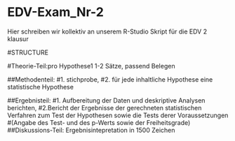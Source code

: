 # EDV-Exam_Nr-2
Hier schreiben wir kollektiv an unserem R-Studio Skript für die EDV 2 klausur

#STRUCTURE

#Theorie-Teil:pro Hypothese1 1-2 Sätze, passend Belegen

##Methodenteil: 
 #1. stichprobe, 
 #2. für jede inhaltliche Hypothese eine statistische Hypothese

##Ergebnisteil: 
 #1. Aufbereitung der Daten und deskriptive Analysen berichten, 
 #2.Bericht der Ergebnisse der gerechneten statistischen Verfahren zum Test der Hypothesen sowie die Tests derer Voraussetzungen
    #(Angabe des Test- und des p-Werts sowie der Freiheitsgrade)
##Diskussions-Teil: Ergebnisintepretation in 1500 Zeichen
